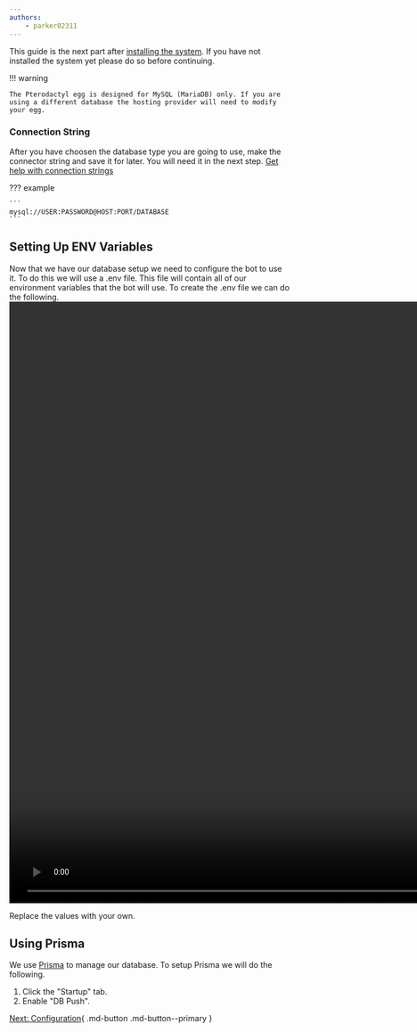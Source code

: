 ```yaml
---
authors:
    - parker02311
---
```


This guide is the next part after [installing the system](setup.md). If you have not installed the system yet please do so before continuing.

!!! warning

    The Pterodactyl egg is designed for MySQL (MariaDB) only. If you are using a different database the hosting provider will need to modify your egg.

### Connection String
After you have choosen the database type you are going to use, make the connector string and save it for later. You will need it in the next step. [Get help with connection strings](https://www.prisma.io/docs/reference/database-reference/connection-urls)

??? example

    ```
    mysql://USER:PASSWORD@HOST:PORT/DATABASE
    ```

## Setting Up ENV Variables
Now that we have our database setup we need to configure the bot to use it. To do this we will use a .env file. This file will contain all of our environment variables that the bot will use. To create the .env file we can do the following.
<video width="1920" height="1080" controls>
    <source src="/assets/create_pterodactyl_env.mp4" type="video/mp4">
</video>

Replace the values with your own.

## Using Prisma
We use [Prisma](https://www.prisma.io/) to manage our database. To setup Prisma we will do the following.

1. Click the "Startup" tab.
2. Enable "DB Push".

[Next: Configuration](configuration.md){ .md-button .md-button--primary }